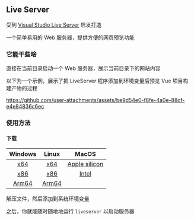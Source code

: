 ## Live Server
受到 [Visual Studio Live Server](https://github.com/ritwickdey/vscode-live-server) 启发打造

一个简单易用的 Web 服务器，提供方便的网页预览功能

### 它能干些啥
直接在当前目录启动一个 Web 服务器，展示当前目录下的网站内容

以下为一个示例，展示了把 LiveServer 程序添加到环境变量后预览 Vue 项目构建产物的过程

https://github.com/user-attachments/assets/be9d54e0-f8fe-4a0e-88cf-e4e84836c6ec

### 使用方法
#### 下载
| Windows | Linux | MacOS |
| :------------: | :------------: | :------------: |
| [x64](https://api.lance.fun/pkg/jump?id=liveserver&os=windows&arch=x86_64&version=latest&download=zip) | [x64](https://api.lance.fun/pkg/jump?id=liveserver&os=linux&arch=x86_64&version=latest&download=zip) | [Apple silicon](https://api.lance.fun/pkg/jump?id=liveserver&os=macos&arch=aarch64&version=latest&download=zip) |
| [x86](https://api.lance.fun/pkg/jump?id=liveserver&os=windows&arch=x86&version=latest&download=zip) | [x86](https://api.lance.fun/pkg/jump?id=liveserver&os=linux&arch=x86&version=latest&download=zip) | [Intel](https://api.lance.fun/pkg/jump?id=liveserver&os=macos&arch=x86_64&version=latest&download=zip) |
| [Arm64](https://api.lance.fun/pkg/jump?id=liveserver&os=windows&arch=aarch64&version=latest&download=zip) | [Arm64](https://api.lance.fun/pkg/jump?id=liveserver&os=linux&arch=aarch64&version=latest&download=zip) |

解压文件，然后添加到系统环境变量

之后，你就能随时随地地运行 `liveserver` 以启动服务器